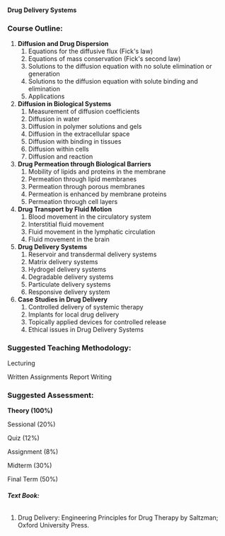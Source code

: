 #### **Drug Delivery Systems**



### **Course Outline:**
1. **Diffusion and Drug Dispersion**
   1. Equations for the diffusive flux (Fick's law)
   1. Equations of mass conservation (Fick's second law)
   1. Solutions to the diffusion equation with no solute elimination or generation
   1. Solutions to the diffusion equation with solute binding and elimination
   1. Applications
1. **Diffusion in Biological Systems**
   1. Measurement of diffusion coefficients
   1. Diffusion in water
   1. Diffusion in polymer solutions and gels
   1. Diffusion in the extracellular space
   1. Diffusion with binding in tissues
   1. Diffusion within cells
   1. Diffusion and reaction
1. **Drug Permeation through Biological Barriers**
   1. Mobility of lipids and proteins in the membrane
   1. Permeation through lipid membranes
   1. Permeation through porous membranes
   1. Permeation is enhanced by membrane proteins
   1. Permeation through cell layers
1. **Drug Transport by Fluid Motion**
   1. Blood movement in the circulatory system
   1. Interstitial fluid movement
   1. Fluid movement in the lymphatic circulation
   1. Fluid movement in the brain
1. **Drug Delivery Systems**
   1. Reservoir and transdermal delivery systems
   1. Matrix delivery systems
   1. Hydrogel delivery systems
   1. Degradable delivery systems
   1. Particulate delivery systems
   1. Responsive delivery system
1. **Case Studies in Drug Delivery**
   1. Controlled delivery of systemic therapy
   1. Implants for local drug delivery
   1. Topically applied devices for controlled release
   1. Ethical issues in Drug Delivery Systems
### **Suggested Teaching Methodology:**
Lecturing

Written Assignments Report Writing
### **Suggested Assessment:**
**Theory (100%)**

Sessional (20%)

Quiz (12%)

Assignment (8%)

Midterm (30%)

Final Term (50%)
###### **Text Book:**
1. Drug Delivery: Engineering Principles for Drug Therapy by Saltzman; Oxford University Press.
